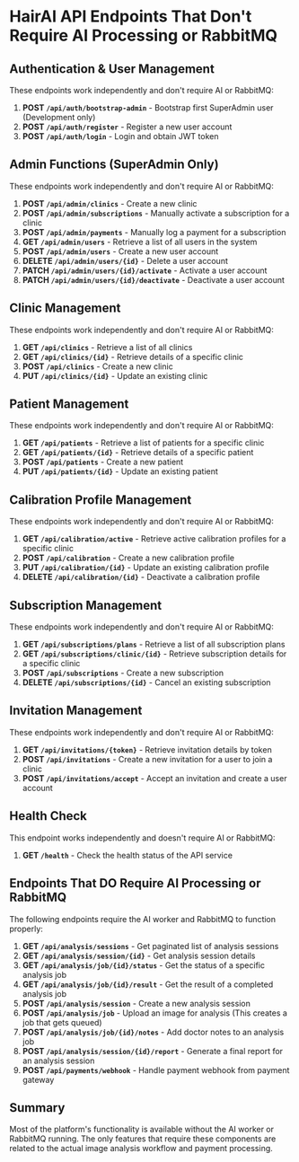 # HairAI API Endpoints That Don't Require AI Processing or RabbitMQ

## Authentication & User Management
These endpoints work independently and don't require AI or RabbitMQ:

1. **POST `/api/auth/bootstrap-admin`** - Bootstrap first SuperAdmin user (Development only)
2. **POST `/api/auth/register`** - Register a new user account
3. **POST `/api/auth/login`** - Login and obtain JWT token

## Admin Functions (SuperAdmin Only)
These endpoints work independently and don't require AI or RabbitMQ:

1. **POST `/api/admin/clinics`** - Create a new clinic
2. **POST `/api/admin/subscriptions`** - Manually activate a subscription for a clinic
3. **POST `/api/admin/payments`** - Manually log a payment for a subscription
4. **GET `/api/admin/users`** - Retrieve a list of all users in the system
5. **POST `/api/admin/users`** - Create a new user account
6. **DELETE `/api/admin/users/{id}`** - Delete a user account
7. **PATCH `/api/admin/users/{id}/activate`** - Activate a user account
8. **PATCH `/api/admin/users/{id}/deactivate`** - Deactivate a user account

## Clinic Management
These endpoints work independently and don't require AI or RabbitMQ:

1. **GET `/api/clinics`** - Retrieve a list of all clinics
2. **GET `/api/clinics/{id}`** - Retrieve details of a specific clinic
3. **POST `/api/clinics`** - Create a new clinic
4. **PUT `/api/clinics/{id}`** - Update an existing clinic

## Patient Management
These endpoints work independently and don't require AI or RabbitMQ:

1. **GET `/api/patients`** - Retrieve a list of patients for a specific clinic
2. **GET `/api/patients/{id}`** - Retrieve details of a specific patient
3. **POST `/api/patients`** - Create a new patient
4. **PUT `/api/patients/{id}`** - Update an existing patient

## Calibration Profile Management
These endpoints work independently and don't require AI or RabbitMQ:

1. **GET `/api/calibration/active`** - Retrieve active calibration profiles for a specific clinic
2. **POST `/api/calibration`** - Create a new calibration profile
3. **PUT `/api/calibration/{id}`** - Update an existing calibration profile
4. **DELETE `/api/calibration/{id}`** - Deactivate a calibration profile

## Subscription Management
These endpoints work independently and don't require AI or RabbitMQ:

1. **GET `/api/subscriptions/plans`** - Retrieve a list of all subscription plans
2. **GET `/api/subscriptions/clinic/{id}`** - Retrieve subscription details for a specific clinic
3. **POST `/api/subscriptions`** - Create a new subscription
4. **DELETE `/api/subscriptions/{id}`** - Cancel an existing subscription

## Invitation Management
These endpoints work independently and don't require AI or RabbitMQ:

1. **GET `/api/invitations/{token}`** - Retrieve invitation details by token
2. **POST `/api/invitations`** - Create a new invitation for a user to join a clinic
3. **POST `/api/invitations/accept`** - Accept an invitation and create a user account

## Health Check
This endpoint works independently and doesn't require AI or RabbitMQ:

1. **GET `/health`** - Check the health status of the API service

## Endpoints That DO Require AI Processing or RabbitMQ
The following endpoints require the AI worker and RabbitMQ to function properly:

1. **GET `/api/analysis/sessions`** - Get paginated list of analysis sessions
2. **GET `/api/analysis/session/{id}`** - Get analysis session details
3. **GET `/api/analysis/job/{id}/status`** - Get the status of a specific analysis job
4. **GET `/api/analysis/job/{id}/result`** - Get the result of a completed analysis job
5. **POST `/api/analysis/session`** - Create a new analysis session
6. **POST `/api/analysis/job`** - Upload an image for analysis (This creates a job that gets queued)
7. **POST `/api/analysis/job/{id}/notes`** - Add doctor notes to an analysis job
8. **POST `/api/analysis/session/{id}/report`** - Generate a final report for an analysis session
9. **POST `/api/payments/webhook`** - Handle payment webhook from payment gateway

## Summary
Most of the platform's functionality is available without the AI worker or RabbitMQ running. The only features that require these components are related to the actual image analysis workflow and payment processing.